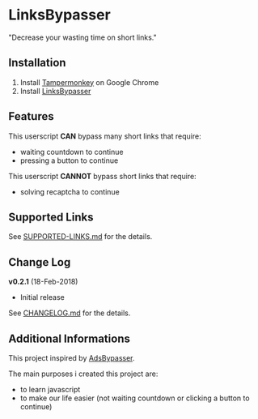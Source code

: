 # LinksBypasser
"Decrease your wasting time on short links."

## Installation
1. Install [Tampermonkey] on Google Chrome
2. Install [LinksBypasser]

[Tampermonkey]: https://chrome.google.com/webstore/detail/tampermonkey/dhdgffkkebhmkfjojejmpbldmpobfkfo
[LinksBypasser]: https://yasawibu.github.io/linksbypasser/release/linksbypasser.user.js

## Features
This userscript **CAN** bypass many short links that require:
* waiting countdown to continue
* pressing a button to continue

This userscript **CANNOT** bypass short links that require:
* solving recaptcha to continue

## Supported Links
See [SUPPORTED-LINKS.md] for the details.

[SUPPORTED-LINKS.md]: https://github.com/yasawibu/linksbypasser/blob/master/SUPPORTED-LINKS.md

## Change Log
**v0.2.1** (18-Feb-2018)
* Initial release

See [CHANGELOG.md] for the details.

[CHANGELOG.md]: https://github.com/yasawibu/linksbypasser/blob/master/CHANGELOG.md

## Additional Informations
This project inspired by [AdsBypasser].

The main purposes i created this project are:
* to learn javascript
* to make our life easier (not waiting countdown or clicking a button to continue)

[AdsBypasser]: https://github.com/adsbypasser/adsbypasser

